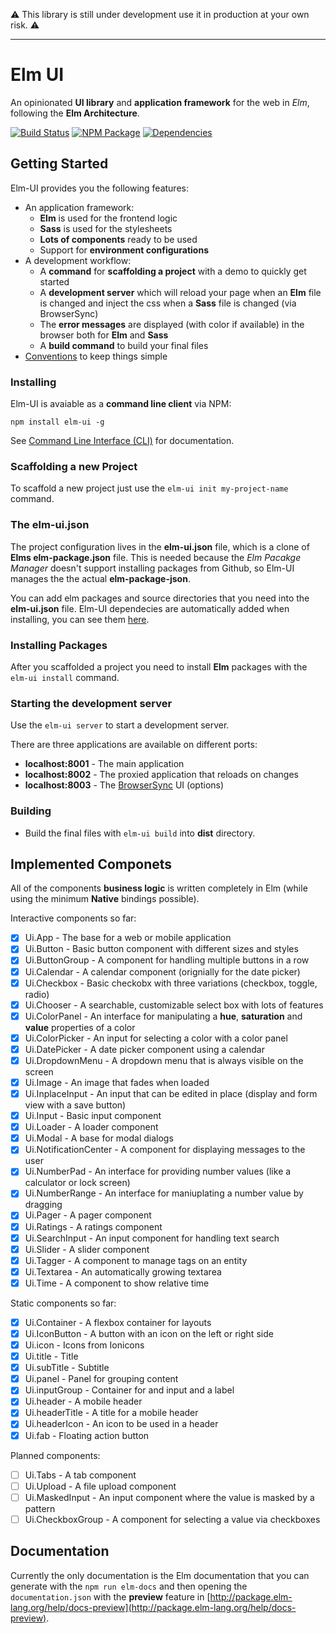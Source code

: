 :warning: This library is still under development use it in production at your own risk. :warning:

------------------------

# Elm UI
An opinionated **UI library** and **application framework** for the web in *Elm*,
following the **Elm Architecture**.

[![Build Status](https://travis-ci.org/gdotdesign/elm-ui.svg?branch=master)](https://travis-ci.org/gdotdesign/elm-ui)
[![NPM Package](https://d25lcipzij17d.cloudfront.net/badge.svg?id=js&type=6&v=0.1.3&x2=0)](https://www.npmjs.com/package/elm-ui)
[![Dependencies](https://david-dm.org/gdotdesign/elm-ui.svg)](https://david-dm.org/gdotdesign/elm-ui)

## Getting Started
Elm-UI provides you the following features:
* An application framework:
  - **Elm** is used for the frontend logic
  - **Sass** is used for the stylesheets
  - **Lots of components** ready to be used
  - Support for **environment configurations**
* A development workflow:
  - A **command** for **scaffolding a project** with a demo to quickly get started
  - A **development server** which will reload your page when an **Elm** file is
    changed and inject the css when a **Sass** file is changed (via BrowserSync)
  - The **error messages** are displayed (with color if available) in the
    browser both for **Elm** and **Sass**
  - A **build command** to build your final files
* [Conventions](https://github.com/gdotdesign/elm-ui/wiki/Conventions) to keep
things simple

### Installing
Elm-UI is avaiable as a **command line client** via NPM:

`npm install elm-ui -g`

See [Command Line Interface (CLI)](https://github.com/gdotdesign/elm-ui/wiki/Command-Line-Interface)
for documentation.

### Scaffolding a new Project
To scaffold a new project just use the `elm-ui init my-project-name` command.

### The elm-ui.json
The project configuration lives in the **elm-ui.json** file, which is a clone
of **Elms elm-package.json** file. This is needed because the *Elm Pacakge Manager*
doesn't support installing packages from Github, so Elm-UI manages the the actual
**elm-package-json**.

You can add elm packages and source directories that you need into the
**elm-ui.json** file. Elm-UI dependecies are automatically added when installing,
you can see them [here](https://github.com/gdotdesign/elm-ui/blob/master/elm-package.json).

### Installing Packages
After you scaffolded a project you need to install **Elm** packages with the
`elm-ui install` command.

### Starting the development server
Use the `elm-ui server` to start a development server.

There are three applications are available on different ports:
* **localhost:8001** - The main application
* **localhost:8002** - The proxied application that reloads on changes
* **localhost:8003** - The [BrowserSync](https://www.browsersync.io/) UI (options)

### Building
* Build the final files with `elm-ui build` into **dist** directory.

## Implemented Componets
All of the components **business logic** is written completely in Elm
(while using the minimum **Native** bindings possible).

Interactive components so far:
- [x] Ui.App - The base for a web or mobile application
- [x] Ui.Button - Basic button component with different sizes and styles
- [x] Ui.ButtonGroup - A component for handling multiple buttons in a row
- [x] Ui.Calendar - A calendar component (orignially for the date picker)
- [x] Ui.Checkbox - Basic checkobx with three variations (checkbox, toggle, radio)
- [x] Ui.Chooser - A searchable, customizable select box with lots of features
- [x] Ui.ColorPanel - An interface for manipulating a **hue**, **saturation** and **value** properties of a color
- [x] Ui.ColorPicker - An input for selecting a color with a color panel
- [x] Ui.DatePicker - A date picker component using a calendar
- [x] Ui.DropdownMenu - A dropdown menu that is always visible on the screen
- [x] Ui.Image - An image that fades when loaded
- [x] Ui.InplaceInput - An input that can be edited in place (display and form view with a save button)
- [x] Ui.Input - Basic input component
- [x] Ui.Loader - A loader component
- [x] Ui.Modal - A base for modal dialogs
- [x] Ui.NotificationCenter - A component for displaying messages to the user
- [x] Ui.NumberPad - An interface for providing number values (like a calculator or lock screen)
- [x] Ui.NumberRange - An interface for maniuplating a number value by dragging
- [x] Ui.Pager - A pager component
- [x] Ui.Ratings - A ratings component
- [x] Ui.SearchInput - An input component for handling text search
- [x] Ui.Slider - A slider component
- [x] Ui.Tagger - A component to manage tags on an entity
- [x] Ui.Textarea - An automatically growing textarea
- [x] Ui.Time - A component to show relative time

Static components so far:
- [x] Ui.Container - A flexbox container for layouts
- [x] Ui.IconButton - A button with an icon on the left or right side
- [x] Ui.icon - Icons from Ionicons
- [x] Ui.title - Title
- [x] Ui.subTitle - Subtitle
- [x] Ui.panel - Panel for grouping content
- [x] Ui.inputGroup - Container for and input and a label
- [x] Ui.header - A mobile header
- [x] Ui.headerTitle - A title for a mobile header
- [x] Ui.headerIcon - An icon to be used in a header
- [x] Ui.fab - Floating action button

Planned components:
- [ ] Ui.Tabs - A tab component
- [ ] Ui.Upload - A file upload component
- [ ] Ui.MaskedInput - An input component where the value is masked by a pattern
- [ ] Ui.CheckboxGroup - A component for selecting a value via checkboxes

## Documentation
Currently the only documentation is the Elm documentation that you can generate
with the `npm run elm-docs` and then opening the `documentation.json` with the
**preview** feature in [http://package.elm-lang.org/help/docs-preview](http://package.elm-lang.org/help/docs-preview).
